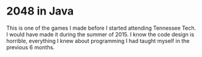 # 2048 in Java
This is one of the games I made before I started attending Tennessee Tech. I would have made it during the summer of 2015. I know the code design is horrible, everything I knew about programming I had taught myself in the previous 6 months.


